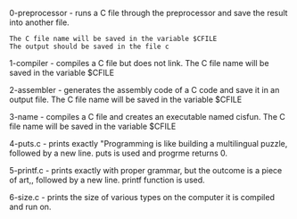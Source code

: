 0-preprocessor - runs a C file through the preprocessor and save the result into another file.

	The C file name will be saved in the variable $CFILE
	The output should be saved in the file c

1-compiler -  compiles a C file but does not link.
	The C file name will be saved in the variable $CFILE

2-assembler - generates the assembly code of a C code and save it in an output file.
	The C file name will be saved in the variable $CFILE

3-name - compiles a C file and creates an executable named cisfun.
	The C file name will be saved in the variable $CFILE

4-puts.c - prints exactly "Programming is like building a multilingual puzzle, followed by a new line. puts is used and progrme returns 0.

5-printf.c - prints exactly with proper grammar, but the outcome is a piece of art,, followed by a new line. printf function is used.

6-size.c - prints the size of various types on the computer it is compiled and run on.
